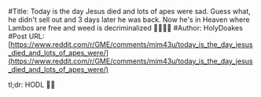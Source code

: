 #Title: Today is the day Jesus died and lots of apes were sad. Guess what, he didn't sell out and 3 days later he was back. Now he's in Heaven where Lambos are free and weed is decriminalized 🚀🚀🚀🚀
#Author: HolyDoakes
#Post URL: [https://www.reddit.com/r/GME/comments/mim43u/today_is_the_day_jesus_died_and_lots_of_apes_were/](https://www.reddit.com/r/GME/comments/mim43u/today_is_the_day_jesus_died_and_lots_of_apes_were/)


tl;dr: HODL 💎🙌